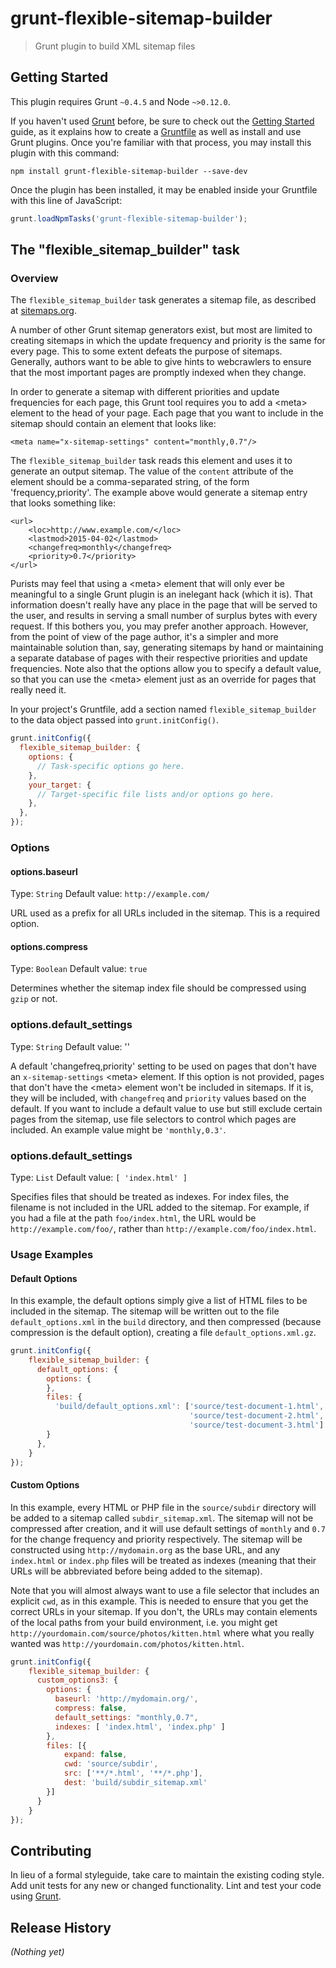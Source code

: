 # grunt-flexible-sitemap-builder

> Grunt plugin to build XML sitemap files

## Getting Started
This plugin requires Grunt `~0.4.5` and Node `~>0.12.0`.

If you haven't used [Grunt](http://gruntjs.com/) before, be sure to check out the [Getting Started](http://gruntjs.com/getting-started) guide, as it explains how to create a [Gruntfile](http://gruntjs.com/sample-gruntfile) as well as install and use Grunt plugins. Once you're familiar with that process, you may install this plugin with this command:

```shell
npm install grunt-flexible-sitemap-builder --save-dev
```

Once the plugin has been installed, it may be enabled inside your Gruntfile with this line of JavaScript:

```js
grunt.loadNpmTasks('grunt-flexible-sitemap-builder');
```

## The "flexible_sitemap_builder" task

### Overview

The `flexible_sitemap_builder` task generates a sitemap file, as described at [sitemaps.org](http://www.sitemaps.org/protocol.html#index).

A number of other Grunt sitemap generators exist, but most are limited to creating sitemaps in which the update frequency and priority is the same for every page. This to some extent defeats the purpose of sitemaps. Generally, authors want to be able to give hints to webcrawlers to ensure that the most important pages are promptly indexed when they change.

In order to generate a sitemap with different priorities and update frequencies for each page, this Grunt tool requires you to add a &lt;meta&gt; element to the head of your page. Each page that you want to include in the sitemap should contain an element that looks like:

	<meta name="x-sitemap-settings" content="monthly,0.7"/>
	
The `flexible_sitemap_builder` task reads this element and uses it to generate an output sitemap. The value of the `content` attribute of the element should be a comma-separated string, of the form 'frequency,priority'. The example above would generate a sitemap entry that looks something like:

	<url>
		<loc>http://www.example.com/</loc>
		<lastmod>2015-04-02</lastmod>
		<changefreq>monthly</changefreq>
		<priority>0.7</priority>
	</url>

Purists may feel that using a &lt;meta&gt; element that will only ever be meaningful to a single Grunt plugin is an inelegant hack (which it is). That information doesn't really have any place in the page that will be served to the user, and results in serving a small number of surplus bytes with every request. If this bothers you, you may prefer another approach. However, from the point of view of the page author, it's a simpler and more maintainable solution than, say, generating sitemaps by hand or maintaining a separate database of pages with their respective priorities and update frequencies. Note also that the options allow you to specify a default value, so that you can use the &lt;meta&gt; element just as an override for pages that really need it.

In your project's Gruntfile, add a section named `flexible_sitemap_builder` to the data object passed into `grunt.initConfig()`.

```js
grunt.initConfig({
  flexible_sitemap_builder: {
    options: {
      // Task-specific options go here.
    },
    your_target: {
      // Target-specific file lists and/or options go here.
    },
  },
});
```

### Options

#### options.baseurl
Type: `String`
Default value: `http://example.com/`

URL used as a prefix for all URLs included in the sitemap. This is a required option.

#### options.compress
Type: `Boolean`
Default value: `true`

Determines whether the sitemap index file should be compressed using `gzip` or not.

### options.default_settings
Type: `String`
Default value: ''

A default 'changefreq,priority' setting to be used on pages that don't have an `x-sitemap-settings` &lt;meta&gt; element. If this option is not provided, pages that don't have the &lt;meta&gt; element won't be included in sitemaps. If it is, they will be included, with `changefreq` and `priority` values based on the default. If you want to include a default value to use but still exclude certain pages from the sitemap, use file selectors to control which pages are included. An example value might be `'monthly,0.3'`.

### options.default_settings
Type: `List`
Default value: `[ 'index.html' ]`

Specifies files that should be treated as indexes. For index files, the filename is not included in the URL added to the sitemap. For example, if you had a file at the path `foo/index.html`, the URL would be `http://example.com/foo/`, rather than `http://example.com/foo/index.html`.

### Usage Examples

#### Default Options
In this example, the default options simply give a list of HTML files to be included in the sitemap. The sitemap will be written out to the file `default_options.xml` in the `build` directory, and then compressed (because compression is the default option), creating a file `default_options.xml.gz`.

```js
grunt.initConfig({
    flexible_sitemap_builder: {
      default_options: {
        options: {
        },
        files: {
          'build/default_options.xml': ['source/test-document-1.html', 
                                        'source/test-document-2.html', 
                                        'source/test-document-3.html']
        }
      },
    }
});
```

#### Custom Options
In this example, every HTML or PHP file in the `source/subdir` directory will be added to a sitemap called `subdir_sitemap.xml`. The sitemap will not be compressed after creation, and it will use default settings of `monthly` and `0.7` for the change frequency and priority respectively. The sitemap will be constructed using `http://mydomain.org` as the base URL, and any `index.html` or `index.php` files will be treated as indexes (meaning that their URLs will be abbreviated before being added to the sitemap).

Note that you will almost always want to use a file selector that includes an explicit `cwd`, as in this example. This is needed to ensure that you get the correct URLs in your sitemap. If you don't, the URLs may contain elements of the local paths from your build environment, i.e. you might get `http://yourdomain.com/source/photos/kitten.html` where what you really wanted was `http://yourdomain.com/photos/kitten.html`.

```js
grunt.initConfig({
    flexible_sitemap_builder: {
      custom_options3: {
        options: {
          baseurl: 'http://mydomain.org/',
          compress: false,
          default_settings: "monthly,0.7",
          indexes: [ 'index.html', 'index.php' ]
        },
		files: [{
			expand: false,
			cwd: 'source/subdir',
			src: ['**/*.html', '**/*.php'],
			dest: 'build/subdir_sitemap.xml'
		}]
      }
    }
});
```

## Contributing
In lieu of a formal styleguide, take care to maintain the existing coding style. Add unit tests for any new or changed functionality. Lint and test your code using [Grunt](http://gruntjs.com/).

## Release History
_(Nothing yet)_
